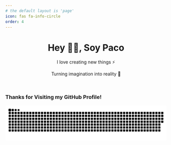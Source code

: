 ```yaml
---
# the default layout is 'page'
icon: fas fa-info-circle
order: 4
---
```


<h1 align="center"> Hey 👋🏻, Soy Paco </br> 
</h1>
<p align="center">I love creating new things ⚡</p>
<p align="center">Turning imagination into reality 🚀</p>
<p align="center">
 <a href="https://www.ko-fi.com/test323" target="_blank"><img alt="" src="https://img.shields.io/badge/Donate-c7304f?style=for-the-badge&logo=ko-fi&logoColor=black" style="vertical-align:center" /></a>
<a href="https://twitter.com/test323" target="_blank"><img alt="" src="https://img.shields.io/badge/Twitter-000?logo=X&logoColor=ffffff&style=for-the-badge" style="vertical-align:center" /></a>
<a href="https://github.com/test323" target="_blank"><img alt="" src="https://img.shields.io/badge/Github-000?logo=Github&logoColor=ffffff&style=for-the-badge" style="vertical-align:center" /></a>
<a href="test323" target="_blank"><img alt="" src="https://img.shields.io/badge/Email de Contacto-000?logo=ProtonMail&logoColor=6600d8&style=for-the-badge" style="vertical-align:center" /></a>
<a href="https://instagram.com/test323" target="_blank"><img alt="" src="https://img.shields.io/badge/Instagram-000?style=for-the-badge&logo=Instagram&logoColor=E4405F" style="vertical-align:center" /></a></p>


### Thanks for Visiting my GitHub Profile!

![imagen](/assets/github-contribution-grid-snake-dark.svg)


